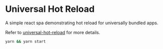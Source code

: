 # Universal Hot Reload

A simple react spa demonstrating hot reload for universally bundled apps.

Refer to [universal-hot-reload](https://github.com/yusinto/universal-hot-reload) for more details.

```bash
yarn && yarn start
```